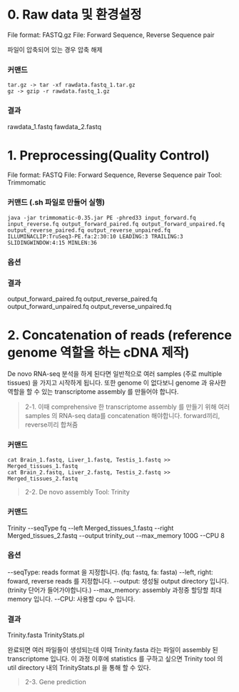# **0. Raw data 및 환경설정**

File format: FASTQ.gz
File:        Forward Sequence, Reverse Sequence pair

파일이 압축되어 있는 경우 압축 해제

### 커맨드

    tar.gz -> tar -xf rawdata.fastq_1.tar.gz
    gz -> gzip -r rawdata.fastq_1.gz

### 결과
rawdata_1.fastq
fawdata_2.fastq

# **1. Preprocessing(Quality Control)**

File format: FASTQ
File:        Forward Sequence, Reverse Sequence pair
Tool: Trimmomatic

### 커맨드 (.sh 파일로 만들어 실행)

    java -jar trimmomatic-0.35.jar PE -phred33 input_forward.fq input_reverse.fq output_forward_paired.fq output_forward_unpaired.fq output_reverse_paired.fq output_reverse_unpaired.fq ILLUMINACLIP:TruSeq3-PE.fa:2:30:10 LEADING:3 TRAILING:3 SLIDINGWINDOW:4:15 MINLEN:36

### 옵션

### 결과
output_forward_paired.fq
output_reverse_paired.fq
output_forward_unpaired.fq
output_reverse_unpaired.fq

# **2. Concatenation of reads (reference genome 역할을 하는 cDNA 제작)**

De novo RNA-seq 분석을 하게 된다면 일반적으로 여러 samples (주로 multiple tissues) 을 가지고 시작하게 됩니다.
또한 genome 이 없다보니 genome 과 유사한 역할을 할 수 있는 transcriptome assembly 를 만들어야 합니다.

> 2-1. 이때 comprehensive 한 transcriptome assembly 를 만들기 위해 여러 samples 의 RNA-seq data를 concatenation 해야합니다. 
forward끼리, reverse끼리 합쳐줌

### 커맨드

    cat Brain_1.fastq, Liver_1.fastq, Testis_1.fastq >> Merged_tissues_1.fastq 
    cat Brain_2.fastq, Liver_2.fastq, Testis_2.fastq >> Merged_tissues_2.fastq


> 2-2. De novo assembly
Tool: Trinity

### 커맨드
Trinity --seqType fq --left Merged_tissues_1.fastq --right Merged_tissues_2.fastq --output trinity_out --max_memory 100G --CPU 8

### 옵션
--seqType:  reads format 을 지정합니다. (fq: fastq, fa: fasta)
--left, right: foward, reverse reads 를 지정합니다.
--output: 생성될 output directory 입니다. (trinity 단어가 들어가야합니다.)
--max_memory:  assembly 과정중 할당할 최대 memory  입니다.
--CPU:  사용할 cpu 수 입니다.

### 결과
Trinity.fasta
TrinityStats.pl

완료되면 여러 파일들이 생성되는데 이때  Trinity.fasta 라는 파일이 assembly 된 transcriptome 입니다.
이 과정 이후에 statistics 를 구하고 싶으면 Trinity tool 의 util directory 내의 TrinityStats.pl 을 통해 할 수 있다.

> 2-3. Gene prediction